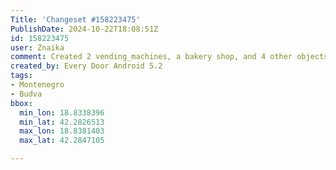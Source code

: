 ```yaml
---
Title: 'Changeset #158223475'
PublishDate: 2024-10-22T18:08:51Z
id: 158223475
user: Znaika
comment: Created 2 vending_machines, a bakery shop, and 4 other objects; Updated 4 benches, a waste_basket, and a convenience shop
created_by: Every Door Android 5.2
tags:
- Montenegro
- Budva
bbox:
  min_lon: 18.8338396
  min_lat: 42.2826513
  max_lon: 18.8381403
  max_lat: 42.2847105

---
```

